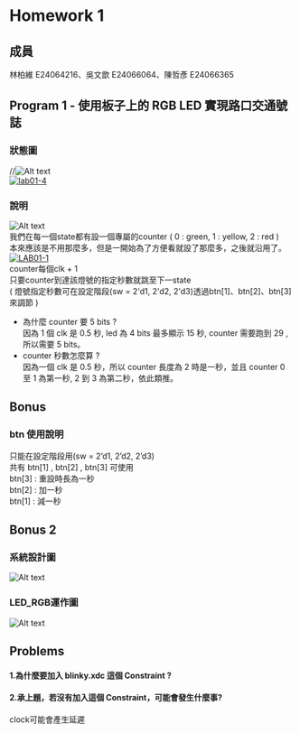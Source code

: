 # Homework 1
<!-- 吧啦啦 -->
## 成員
林柏維 E24064216、吳文歆 E24066064、陳哲彥 E24066365
## Program 1 - 使用板子上的 RGB LED 實現路口交通號誌
### 狀態圖
//![Alt text](https://i.ibb.co/qDR6hDD/image.jpg)  
<a href="https://ibb.co/4Rgqsbx"><img src="https://i.ibb.co/jkZNVCF/lab01-4.png" alt="lab01-4" border="0"></a><br />
### 說明
![Alt text](https://i.ibb.co/yBNWpQj/1.png)  
我們在每一個state都有設一個專屬的counter ( 0 : green, 1 : yellow, 2 : red )  
本來應該是不用那麼多，但是一開始為了方便看就設了那麼多，之後就沿用了。  
<a href="https://ibb.co/vkz39JL/"><img src="https://i.ibb.co/QMmP06Y/LAB01-1.png" alt="LAB01-1" border="0"></a><br />
counter每個clk + 1  
只要counter到達該燈號的指定秒數就跳至下一state  
( 燈號指定秒數可在設定階段(sw = 2'd1, 2'd2, 2'd3)透過btn[1]、btn[2]、btn[3]來調節 )  


* 為什麼 counter 要 5 bits ?  
因為 1 個 clk 是 0.5 秒, led 為 4 bits 最多顯示 15 秒, counter 需要跑到 29 ,所以需要 5 bits。
* counter 秒數怎麼算 ?  
因為一個 clk 是 0.5 秒，所以 counter 長度為 2 時是一秒，並且 counter 0 至 1 為第一秒,  2 到 3 為第二秒，依此類推。

## Bonus
### btn 使用說明  
只能在設定階段用(sw = 2’d1, 2’d2, 2’d3)  
共有 btn[1] , btn[2] , btn[3] 可使用  
btn[3] : 重設時長為一秒  
btn[2] : 加一秒  
btn[1] : 減一秒  
## Bonus 2
### 系統設計圖
![Alt text](https://i.ibb.co/7Vkd0c6/3.png)  
### LED_RGB運作圖
![Alt text](https://i.ibb.co/xgnDdcv/2.png)
## Problems
#### 1.為什麼要加入 blinky.xdc 這個 Constraint ?

#### 2.承上題，若沒有加入這個 Constraint，可能會發生什麼事?
clock可能會產生延遲
